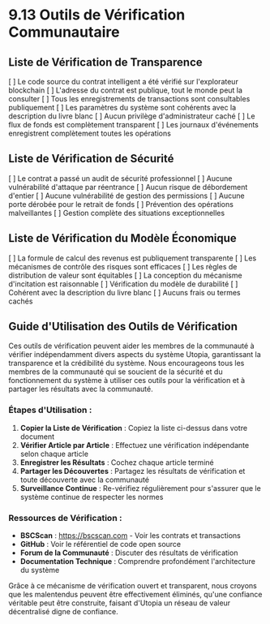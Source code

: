 # 9.13 Outils de Vérification Communautaire

## Liste de Vérification de Transparence
[ ] Le code source du contrat intelligent a été vérifié sur l'explorateur blockchain
[ ] L'adresse du contrat est publique, tout le monde peut la consulter
[ ] Tous les enregistrements de transactions sont consultables publiquement
[ ] Les paramètres du système sont cohérents avec la description du livre blanc
[ ] Aucun privilège d'administrateur caché
[ ] Le flux de fonds est complètement transparent
[ ] Les journaux d'événements enregistrent complètement toutes les opérations

## Liste de Vérification de Sécurité
[ ] Le contrat a passé un audit de sécurité professionnel
[ ] Aucune vulnérabilité d'attaque par réentrance
[ ] Aucun risque de débordement d'entier
[ ] Aucune vulnérabilité de gestion des permissions
[ ] Aucune porte dérobée pour le retrait de fonds
[ ] Prévention des opérations malveillantes
[ ] Gestion complète des situations exceptionnelles

## Liste de Vérification du Modèle Économique
[ ] La formule de calcul des revenus est publiquement transparente
[ ] Les mécanismes de contrôle des risques sont efficaces
[ ] Les règles de distribution de valeur sont équitables
[ ] La conception du mécanisme d'incitation est raisonnable
[ ] Vérification du modèle de durabilité
[ ] Cohérent avec la description du livre blanc
[ ] Aucuns frais ou termes cachés

## Guide d'Utilisation des Outils de Vérification

Ces outils de vérification peuvent aider les membres de la communauté à vérifier indépendamment divers aspects du système Utopia, garantissant la transparence et la crédibilité du système. Nous encourageons tous les membres de la communauté qui se soucient de la sécurité et du fonctionnement du système à utiliser ces outils pour la vérification et à partager les résultats avec la communauté.

### Étapes d'Utilisation :

1. **Copier la Liste de Vérification** : Copiez la liste ci-dessus dans votre document
2. **Vérifier Article par Article** : Effectuez une vérification indépendante selon chaque article
3. **Enregistrer les Résultats** : Cochez chaque article terminé
4. **Partager les Découvertes** : Partagez les résultats de vérification et toute découverte avec la communauté
5. **Surveillance Continue** : Re-vérifiez régulièrement pour s'assurer que le système continue de respecter les normes

### Ressources de Vérification :

- **BSCScan** : https://bscscan.com - Voir les contrats et transactions
- **GitHub** : Voir le référentiel de code open source
- **Forum de la Communauté** : Discuter des résultats de vérification
- **Documentation Technique** : Comprendre profondément l'architecture du système

Grâce à ce mécanisme de vérification ouvert et transparent, nous croyons que les malentendus peuvent être effectivement éliminés, qu'une confiance véritable peut être construite, faisant d'Utopia un réseau de valeur décentralisé digne de confiance.